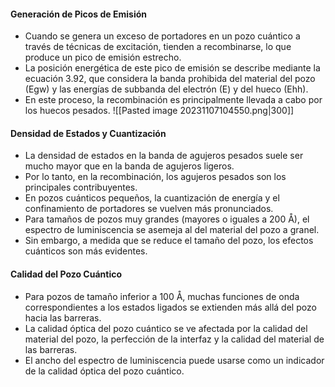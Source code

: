 
#### Generación de Picos de Emisión
- Cuando se genera un exceso de portadores en un pozo cuántico a través de técnicas de excitación, tienden a recombinarse, lo que produce un pico de emisión estrecho.
- La posición energética de este pico de emisión se describe mediante la ecuación 3.92, que considera la banda prohibida del material del pozo (Egw) y las energías de subbanda del electrón (E) y del hueco (Ehh).
- En este proceso, la recombinación es principalmente llevada a cabo por los huecos pesados.
![[Pasted image 20231107104550.png|300]]
#### Densidad de Estados y Cuantización
- La densidad de estados en la banda de agujeros pesados suele ser mucho mayor que en la banda de agujeros ligeros.
- Por lo tanto, en la recombinación, los agujeros pesados son los principales contribuyentes.
- En pozos cuánticos pequeños, la cuantización de energía y el confinamiento de portadores se vuelven más pronunciados.
- Para tamaños de pozos muy grandes (mayores o iguales a 200 Å), el espectro de luminiscencia se asemeja al del material del pozo a granel.
- Sin embargo, a medida que se reduce el tamaño del pozo, los efectos cuánticos son más evidentes.

#### Calidad del Pozo Cuántico
- Para pozos de tamaño inferior a 100 Å, muchas funciones de onda correspondientes a los estados ligados se extienden más allá del pozo hacia las barreras.
- La calidad óptica del pozo cuántico se ve afectada por la calidad del material del pozo, la perfección de la interfaz y la calidad del material de las barreras.
- El ancho del espectro de luminiscencia puede usarse como un indicador de la calidad óptica del pozo cuántico.

